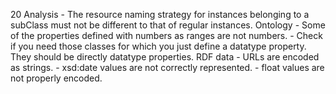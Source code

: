 20
    Analysis
        - The resource naming strategy for instances belonging to a subClass must not be different to that of regular instances.
    Ontology
        - Some of the properties defined with numbers as ranges are not numbers.
        - Check if you need those classes for which you just define a datatype property. They should be directly datatype properties.
    RDF data
        - URLs are encoded as strings.
        - xsd:date values are not correctly represented.
        - float values are not properly encoded.
